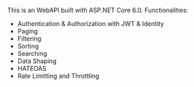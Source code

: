 This is an WebAPI built with ASP.NET Core 6.0.
Functionalities: 
+ Authentication & Authorization with JWT & Identity
+ Paging
+ Filtering
+ Sorting
+ Searching
+ Data Shaping
+ HATEOAS
+ Rate Limitting and Throttling
